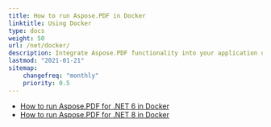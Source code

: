 ```yaml
---
title: How to run Aspose.PDF in Docker
linktitle: Using Docker
type: docs
weight: 50
url: /net/docker/
description: Integrate Aspose.PDF functionality into your application using Docker Linux or Windows containers
lastmod: "2021-01-21"
sitemap:
    changefreq: "monthly"
    priority: 0.5
---
```


* [How to run Aspose.PDF for .NET 6 in Docker](dotnet6)
* [How to run Aspose.PDF for .NET 8 in Docker](dotnet8)
